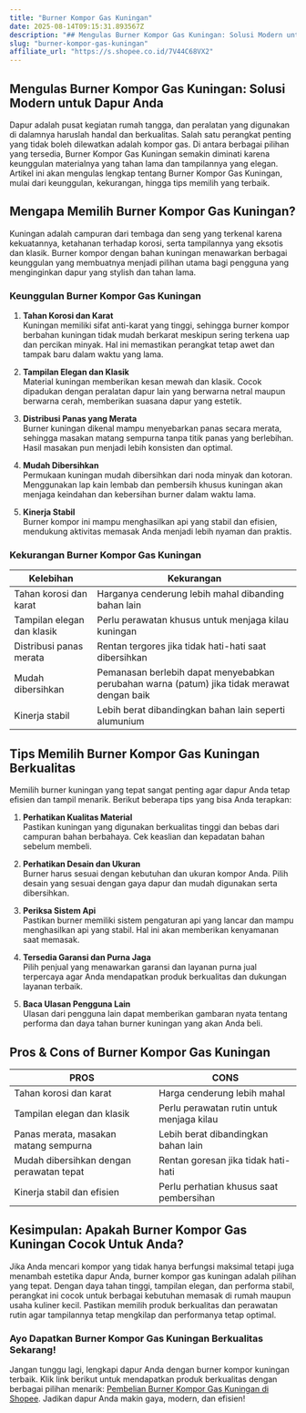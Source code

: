 ```yaml
---
title: "Burner Kompor Gas Kuningan"
date: 2025-08-14T09:15:31.893567Z
description: "## Mengulas Burner Kompor Gas Kuningan: Solusi Modern untuk Dapur Anda..."
slug: "burner-kompor-gas-kuningan"
affiliate_url: "https://s.shopee.co.id/7V44C68VX2"
---
```

## Mengulas Burner Kompor Gas Kuningan: Solusi Modern untuk Dapur Anda

Dapur adalah pusat kegiatan rumah tangga, dan peralatan yang digunakan di dalamnya haruslah handal dan berkualitas. Salah satu perangkat penting yang tidak boleh dilewatkan adalah kompor gas. Di antara berbagai pilihan yang tersedia, Burner Kompor Gas Kuningan semakin diminati karena keunggulan materialnya yang tahan lama dan tampilannya yang elegan. Artikel ini akan mengulas lengkap tentang Burner Kompor Gas Kuningan, mulai dari keunggulan, kekurangan, hingga tips memilih yang terbaik.

## Mengapa Memilih Burner Kompor Gas Kuningan?

Kuningan adalah campuran dari tembaga dan seng yang terkenal karena kekuatannya, ketahanan terhadap korosi, serta tampilannya yang eksotis dan klasik. Burner kompor dengan bahan kuningan menawarkan berbagai keunggulan yang membuatnya menjadi pilihan utama bagi pengguna yang menginginkan dapur yang stylish dan tahan lama.

### Keunggulan Burner Kompor Gas Kuningan

1. **Tahan Korosi dan Karat**  
Kuningan memiliki sifat anti-karat yang tinggi, sehingga burner kompor berbahan kuningan tidak mudah berkarat meskipun sering terkena uap dan percikan minyak. Hal ini memastikan perangkat tetap awet dan tampak baru dalam waktu yang lama.

2. **Tampilan Elegan dan Klasik**  
Material kuningan memberikan kesan mewah dan klasik. Cocok dipadukan dengan peralatan dapur lain yang berwarna netral maupun berwarna cerah, memberikan suasana dapur yang estetik.

3. **Distribusi Panas yang Merata**  
Burner kuningan dikenal mampu menyebarkan panas secara merata, sehingga masakan matang sempurna tanpa titik panas yang berlebihan. Hasil masakan pun menjadi lebih konsisten dan optimal.

4. **Mudah Dibersihkan**  
Permukaan kuningan mudah dibersihkan dari noda minyak dan kotoran. Menggunakan lap kain lembab dan pembersih khusus kuningan akan menjaga keindahan dan kebersihan burner dalam waktu lama.

5. **Kinerja Stabil**  
Burner kompor ini mampu menghasilkan api yang stabil dan efisien, mendukung aktivitas memasak Anda menjadi lebih nyaman dan praktis.

### Kekurangan Burner Kompor Gas Kuningan

| Kelebihan | Kekurangan |
| --- | --- |
| Tahan korosi dan karat | Harganya cenderung lebih mahal dibanding bahan lain |
| Tampilan elegan dan klasik | Perlu perawatan khusus untuk menjaga kilau kuningan |
| Distribusi panas merata | Rentan tergores jika tidak hati-hati saat dibersihkan |
| Mudah dibersihkan | Pemanasan berlebih dapat menyebabkan perubahan warna (patum) jika tidak merawat dengan baik |
| Kinerja stabil | Lebih berat dibandingkan bahan lain seperti alumunium |

## Tips Memilih Burner Kompor Gas Kuningan Berkualitas

Memilih burner kuningan yang tepat sangat penting agar dapur Anda tetap efisien dan tampil menarik. Berikut beberapa tips yang bisa Anda terapkan:

1. **Perhatikan Kualitas Material**  
Pastikan kuningan yang digunakan berkualitas tinggi dan bebas dari campuran bahan berbahaya. Cek keaslian dan kepadatan bahan sebelum membeli.

2. **Perhatikan Desain dan Ukuran**  
Burner harus sesuai dengan kebutuhan dan ukuran kompor Anda. Pilih desain yang sesuai dengan gaya dapur dan mudah digunakan serta dibersihkan.

3. **Periksa Sistem Api**  
Pastikan burner memiliki sistem pengaturan api yang lancar dan mampu menghasilkan api yang stabil. Hal ini akan memberikan kenyamanan saat memasak.

4. **Tersedia Garansi dan Purna Jaga**  
Pilih penjual yang menawarkan garansi dan layanan purna jual terpercaya agar Anda mendapatkan produk berkualitas dan dukungan layanan terbaik.

5. **Baca Ulasan Pengguna Lain**  
Ulasan dari pengguna lain dapat memberikan gambaran nyata tentang performa dan daya tahan burner kuningan yang akan Anda beli.

## Pros & Cons of Burner Kompor Gas Kuningan

| PROS | CONS |
| --- | --- |
| Tahan korosi dan karat | Harga cenderung lebih mahal |
| Tampilan elegan dan klasik | Perlu perawatan rutin untuk menjaga kilau |
| Panas merata, masakan matang sempurna | Lebih berat dibandingkan bahan lain |
| Mudah dibersihkan dengan perawatan tepat | Rentan goresan jika tidak hati-hati |
| Kinerja stabil dan efisien | Perlu perhatian khusus saat pembersihan |

## Kesimpulan: Apakah Burner Kompor Gas Kuningan Cocok Untuk Anda?

Jika Anda mencari kompor yang tidak hanya berfungsi maksimal tetapi juga menambah estetika dapur Anda, burner kompor gas kuningan adalah pilihan yang tepat. Dengan daya tahan tinggi, tampilan elegan, dan performa stabil, perangkat ini cocok untuk berbagai kebutuhan memasak di rumah maupun usaha kuliner kecil. Pastikan memilih produk berkualitas dan perawatan rutin agar tampilannya tetap mengkilap dan performanya tetap optimal.

### Ayo Dapatkan Burner Kompor Gas Kuningan Berkualitas Sekarang!

Jangan tunggu lagi, lengkapi dapur Anda dengan burner kompor kuningan terbaik. Klik link berikut untuk mendapatkan produk berkualitas dengan berbagai pilihan menarik: [Pembelian Burner Kompor Gas Kuningan di Shopee](https://s.shopee.co.id/7V44C68VX2). Jadikan dapur Anda makin gaya, modern, dan efisien!